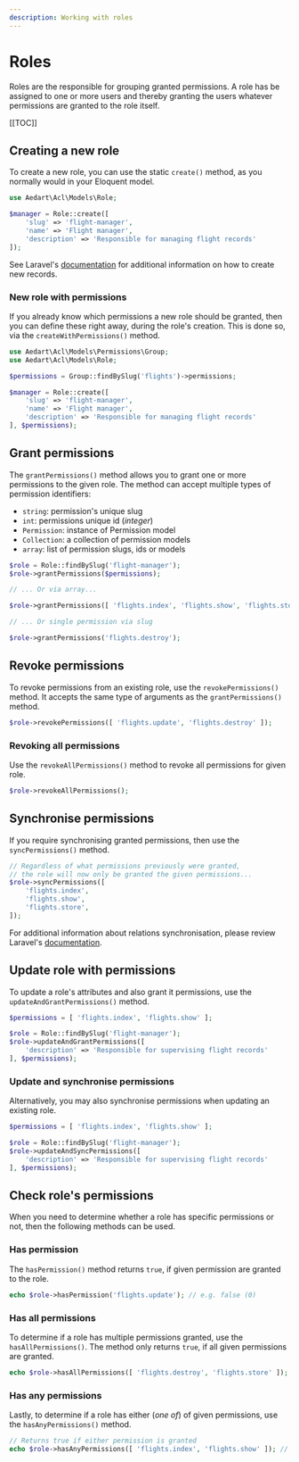 ```yaml
---
description: Working with roles
---
```


# Roles

Roles are the responsible for grouping granted permissions. A role has be assigned to one or more users and thereby granting the users whatever permissions are granted to the role itself.

[[TOC]]

## Creating a new role

To create a new role, you can use the static `create()` method, as you normally would in your Eloquent model.

```php
use Aedart\Acl\Models\Role;

$manager = Role::create([
    'slug' => 'flight-manager',
    'name' => 'Flight manager',
    'description' => 'Responsible for managing flight records'
]);
```

See Laravel's [documentation](https://laravel.com/docs/9.x/eloquent#inserting-and-updating-models) for additional information on how to create new records.

### New role with permissions

If you already know which permissions a new role should be granted, then you can define these right away, during the role's creation.
This is done so, via the `createWithPermissions()` method.

```php
use Aedart\Acl\Models\Permissions\Group;
use Aedart\Acl\Models\Role; 

$permissions = Group::findBySlug('flights')->permissions;

$manager = Role::create([
    'slug' => 'flight-manager',
    'name' => 'Flight manager',
    'description' => 'Responsible for managing flight records'
], $permissions);
```

## Grant permissions

The `grantPermissions()` method allows you to grant one or more permissions to the given role.
The method can accept multiple types of permission identifiers:

* `string`: permission's unique slug
* `int`: permissions unique id (_integer_)
* `Permission`: instance of Permission model
* `Collection`: a collection of permission models
* `array`: list of permission slugs, ids or models

```php
$role = Role::findBySlug('flight-manager');
$role->grantPermissions($permissions);

// ... Or via array...

$role->grantPermissions([ 'flights.index', 'flights.show', 'flights.store' ]);

// ... Or single permission via slug

$role->grantPermissions('flights.destroy');
```

## Revoke permissions

To revoke permissions from an existing role, use the `revokePermissions()` method.
It accepts the same type of arguments as the `grantPermissions()` method.

```php
$role->revokePermissions([ 'flights.update', 'flights.destroy' ]);
```

### Revoking all permissions

Use the `revokeAllPermissions()` method to revoke all permissions for given role.

```php
$role->revokeAllPermissions();
```

## Synchronise permissions

If you require synchronising granted permissions, then use the `syncPermissions()` method. 

```php
// Regardless of what permissions previously were granted,
// the role will now only be granted the given permissions...
$role->syncPermissions([
    'flights.index',
    'flights.show',
    'flights.store',
]);
```

For additional information about relations synchronisation, please review Laravel's [documentation](https://laravel.com/docs/9.x/eloquent-relationships#syncing-associations).

## Update role with permissions

To update a role's attributes and also grant it permissions, use the `updateAndGrantPermissions()` method.

```php
$permissions = [ 'flights.index', 'flights.show' ];

$role = Role::findBySlug('flight-manager');
$role->updateAndGrantPermissions([
    'description' => 'Responsible for supervising flight records'
], $permissions);
```

### Update and synchronise permissions

Alternatively, you may also synchronise permissions when updating an existing role.

```php
$permissions = [ 'flights.index', 'flights.show' ];

$role = Role::findBySlug('flight-manager');
$role->updateAndSyncPermissions([
    'description' => 'Responsible for supervising flight records'
], $permissions);
```

## Check role's permissions

When you need to determine whether a role has specific permissions or not, then the following methods can be used.

### Has permission

The `hasPermission()` method returns `true`, if given permission are granted to the role. 

```php
echo $role->hasPermission('flights.update'); // e.g. false (0)
```

### Has all permissions

To determine if a role has multiple permissions granted, use the `hasAllPermissions()`.
The method only returns `true`, if all given permissions are granted.

```php
echo $role->hasAllPermissions([ 'flights.destroy', 'flights.store' ]); // e.g. true (1)
```

### Has any permissions

Lastly, to determine if a role has either (_one of_) of given permissions, use the `hasAnyPermissions()` method.

```php
// Returns true if either permission is granted
echo $role->hasAnyPermissions([ 'flights.index', 'flights.show' ]); // e.g. true (1)
```
